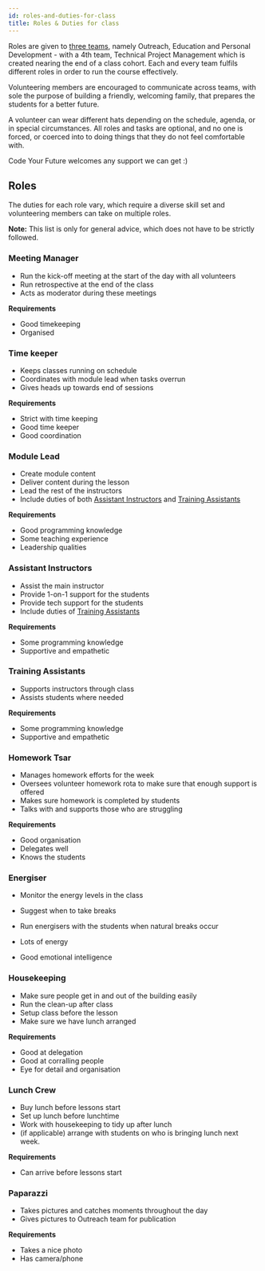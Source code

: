 ```yaml
---
id: roles-and-duties-for-class
title: Roles & Duties for class
---
```

Roles are given to [three teams][1], namely Outreach, Education and Personal Development - with a 4th team, Technical Project
Management which is created nearing the end of a class cohort. Each and every team fulfils different roles in order to
run the course effectively.

Volunteering members are encouraged to communicate across teams, with sole the purpose of building a
friendly, welcoming family, that prepares the students for a better future.

A volunteer can wear different hats depending on the schedule, agenda, or in special circumstances.
All roles and tasks are optional, and no one is forced, or coerced into to doing things that they do not feel comfortable with.

Code Your Future welcomes any support we can get :)

## Roles
The duties for each role vary, which require a diverse skill set and volunteering members can take on multiple roles.

**Note:** This list is only for general advice, which does not have to be strictly followed.

### Meeting Manager
 - Run the kick-off meeting at the start of the day with all volunteers
 - Run retrospective at the end of the class
 - Acts as moderator during these meetings

**Requirements**
 - Good timekeeping
 - Organised

### Time keeper
 - Keeps classes running on schedule
 - Coordinates with module lead when tasks overrun
 - Gives heads up towards end of sessions

**Requirements**
 - Strict with time keeping
 - Good time keeper
 - Good coordination

### Module Lead
 - Create module content
 - Deliver content during the lesson
 - Lead the rest of the instructors
 - Include duties of both [Assistant Instructors][2] and [Training Assistants][3]

**Requirements**
 - Good programming knowledge
 - Some teaching experience
 - Leadership qualities

### Assistant Instructors
 - Assist the main instructor
 - Provide 1-on-1 support for the students
 - Provide tech support for the students
 - Include duties of [Training Assistants][3]

**Requirements**
 - Some programming knowledge
 - Supportive and empathetic

### Training Assistants
 - Supports instructors through class 
 - Assists students where needed

**Requirements**
 - Some programming knowledge
 - Supportive and empathetic

### Homework Tsar
 - Manages homework efforts for the week
 - Oversees volunteer homework rota to make sure that enough support is offered
 - Makes sure homework is completed by students
 - Talks with and supports those who are struggling

**Requirements**
 - Good organisation
 - Delegates well
 - Knows the students

### Energiser
 - Monitor the energy levels in the class
 - Suggest when to take breaks 
 - Run energisers with the students when natural breaks occur

 - Lots of energy
 - Good emotional intelligence

### Housekeeping
 - Make sure people get in and out of the building easily
 - Run the clean-up after class
 - Setup class before the lesson
 - Make sure we have lunch arranged

**Requirements**
 - Good at delegation
 - Good at corralling people
 - Eye for detail and organisation

### Lunch Crew
 - Buy lunch before lessons start
 - Set up lunch before lunchtime	
 - Work with housekeeping to tidy up after lunch
 - (if applicable) arrange with students on who is bringing lunch next week.

**Requirements**
 - Can arrive before lessons start

### Paparazzi
 - Takes pictures and catches moments throughout the day
 - Gives pictures to Outreach team for publication

**Requirements**
 - Takes a nice photo
 - Has camera/phone

[1]:volunteers/teams.md
[2]:#assistant-instructors
[3]:#training-assistants